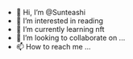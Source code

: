 - 👋 Hi, I’m @Sunteashi
- 👀 I’m interested in reading
- 🌱 I’m currently learning nft
- 💞️ I’m looking to collaborate on ...
- 📫 How to reach me ...

<!---
Sunteashi/Sunteashi is a ✨ special ✨ repository because its `README.md` (this file) appears on your GitHub profile.
You can click the Preview link to take a look at your changes.
--->
